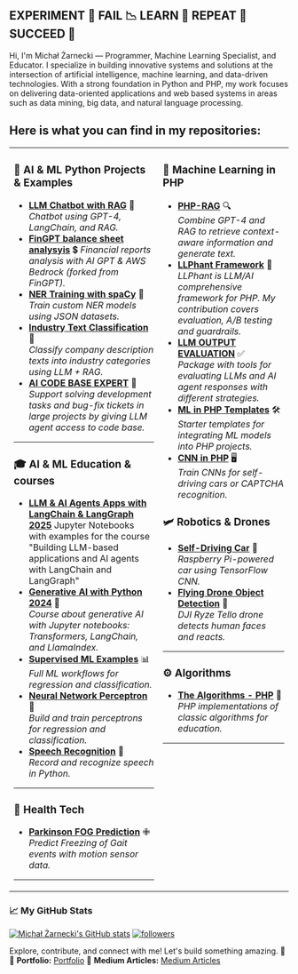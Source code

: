 ## EXPERIMENT 🧪 FAIL 📉 LEARN 🧠 REPEAT 🔁 SUCCEED 🚀

Hi, I'm Michał Żarnecki — Programmer, Machine Learning Specialist, and Educator. I specialize in building innovative systems and solutions at the intersection of artificial intelligence, machine learning, and data-driven technologies. With a strong foundation in Python and PHP, my work focuses on delivering data-oriented applications and web based systems in areas such as data mining, big data, and natural language processing.

## Here is what you can find in my repositories:
<table>
  <tr>
    <td valign="top">

### 🤖 AI & ML Python Projects & Examples 
- [**LLM Chatbot with RAG**](https://github.com/mzarnecki/llm-chatbot-rag-langchain) 💬  
   *Chatbot using GPT-4, LangChain, and RAG.*    
- [**FinGPT balance sheet analysyis**](https://github.com/mzarnecki/FinGPT) 💲
  *Financial reports analysis with AI GPT & AWS Bedrock (forked from FinGPT).*
- [**NER Training with spaCy**](https://github.com/mzarnecki/train-ner-model-with-spacy) 🔖  
   *Train custom NER models using JSON datasets.*
- [**Industry Text Classification**](https://github.com/mzarnecki/companyDescriptionClassification) 🏢  
  *Classify company description texts into industry categories using LLM + RAG.*
- [**AI CODE BASE EXPERT**](https://github.com/mzarnecki/ai-codebase-expert) 🤖
  *Support solving development tasks and bug-fix tickets in large projects by giving LLM agent access to code base.*

---

### 🎓 AI & ML Education & courses
- [**LLM & AI Agents Apps with LangChain & LangGraph 2025**](https://github.com/mzarnecki/course_llm_agent_apps_with_langchain_and_langgraph)
Jupyter Notebooks with examples for the course "Building LLM-based applications and AI agents with LangChain and LangGraph"
- [**Generative AI with Python 2024**](https://github.com/mzarnecki/course-generative-ai-python) 🐍  
   *Course about generative AI with Jupyter notebooks: Transformers, LangChain, and LlamaIndex.*
- [**Supervised ML Examples**](https://github.com/mzarnecki/supervised-machine-learning-full-examples) 📊  
   *Full ML workflows for regression and classification.*
- [**Neural Network Perceptron**](https://github.com/mzarnecki/neural-network-perceptron-in-python) 🧠 \
   *Build and train perceptrons for regression and classification.*  
- [**Speech Recognition**](https://github.com/mzarnecki/speech-recognition-api-example) 🎤  
   *Record and recognize speech in Python.*

---

### 🏥 **Health Tech**
- [**Parkinson FOG Prediction**](https://github.com/mzarnecki/parkinson-fog-prediction) ✙  
   *Predict Freezing of Gait events with motion sensor data.*

---

</td>
<td valign="top">
  
### 🐘 **Machine Learning in PHP**
- [**PHP-RAG**](https://github.com/mzarnecki/php-rag) 🔍  
   *Combine GPT-4 and RAG to retrieve context-aware information and generate text.*
- [**LLPhant Framework**](https://github.com/LLPhant/LLPhant) 🧩  
   *LLPhant is LLM/AI comprehensive framework for PHP. My contribution covers evaluation, A/B testing and guardrails.*
- [**LLM OUTPUT EVALUATION**](https://github.com/mzarnecki/php-llm-evaluation) ✅  
   *Package with tools for evaluating LLMs and AI agent responses with different strategies.* 
- [**ML in PHP Templates**](https://github.com/mzarnecki/ml-in-php-start-templates) 🛠️  
   *Starter templates for integrating ML models into PHP projects.*
- [**CNN in PHP**](https://github.com/mzarnecki/phpcnn) 🖥️  
   *Train CNNs for self-driving cars or CAPTCHA recognition.*

### 🛩️ **Robotics & Drones**
- [**Self-Driving Car**](https://github.com/mzarnecki/self-driving-car-raspberry) 🚗  
   *Raspberry Pi-powered car using TensorFlow CNN.*
- [**Flying Drone Object Detection**](https://github.com/mzarnecki/flying-drone-object-detection) 🚁  
   *DJI Ryze Tello drone detects human faces and reacts.*

---

### ⚙️ **Algorithms**
- [**The Algorithms - PHP**](https://github.com/TheAlgorithms/PHP) 🧩  
   *PHP implementations of classic algorithms for education.*

---

</td>
</tr>
</table>

### <b>📈 My GitHub Stats</b>
  <a href="http://www.github.com/mzarnecki"><img src="https://github-readme-stats.vercel.app/api?username=mzarnecki&show_icons=true&hide=issues,&count_private=true&title_color=10b981&text_color=ffffff&icon_color=facc15&bg_color=1c1917&hide_border=true" alt="Michał Żarnecki's GitHub stats" /></a>
  <a href="https://github.com/mzarnecki?tab=followers">
    <img alt="followers" title="Follow me on Github" src="https://custom-icon-badges.demolab.com/github/followers/mzarnecki?color=236ad3&labelColor=1155bb&style=for-the-badge&logo=person-add&label=Follow&logoColor=white"/></a>


Explore, contribute, and connect with me! Let's build something amazing. 🚀  
💼 **Portfolio:** [Portfolio](https://brightcode.pl)
📜 **Medium Articles:** [Medium Articles](https://medium.com/@brightcode)
